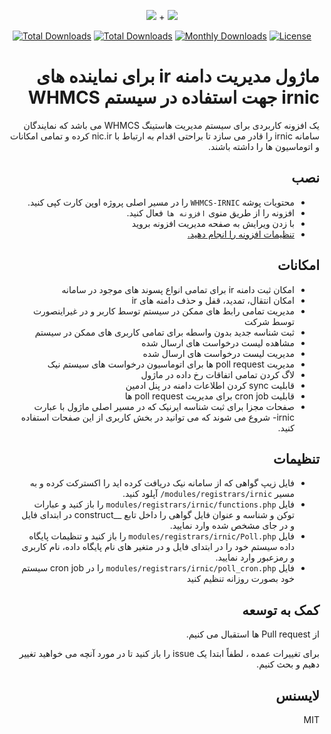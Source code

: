 <p align="center">
<img src="https://user-images.githubusercontent.com/3329008/112176051-657fac80-8c15-11eb-87c1-d48fa0942392.png" /> + 
<img src="https://user-images.githubusercontent.com/3329008/114268585-0abcc200-9a17-11eb-97f7-838c9c8c6660.png" />
</p>
<p align="center">
  <a href="https://packagist.org/packages/pejmankheyri/whmcs-irnic"><img src="https://poser.pugx.org/pejmankheyri/whmcs-irnic/v/stable" alt="Total Downloads"></a>
<a href="https://packagist.org/packages/pejmankheyri/whmcs-irnic"><img src="https://img.shields.io/packagist/dt/pejmankheyri/whmcs-irnic" alt="Total Downloads"></a>
  <a href="https://packagist.org/packages/pejmankheyri/whmcs-irnic"><img src="https://poser.pugx.org/pejmankheyri/whmcs-irnic/d/monthly" alt="Monthly Downloads"></a>
<a href="https://packagist.org/packages/pejmankheyri/whmcs-irnic"><img src="https://img.shields.io/github/license/pejmankheyri/whmcs-irnic" alt="License"></a>
</p>
<div dir="rtl">

# ماژول مدیریت دامنه ir برای نماینده های irnic جهت استفاده در سیستم WHMCS

 یک افزونه کاربردی برای سیستم مدیریت هاستینگ WHMCS می باشد که نمایندگان سامانه irnic را قادر می سازد تا براحتی اقدام به ارتباط با nic.ir کرده و تمامی امکانات و اتوماسیون ها را داشته باشند.

## نصب

* محتویات پوشه `WHMCS-IRNIC` را در مسیر اصلی پروژه اوپن کارت کپی کنید.
* افزونه را از طریق منوی `افزونه ها` فعال کنید.
* با زدن ویرایش به صفحه مدیریت افزونه بروید
* [تنظیمات افزونه را انجام دهید.](https://github.com/pejmankheyri/WHMCS-IRNIC#%D8%AA%D9%86%D8%B8%DB%8C%D9%85%D8%A7%D8%AA)

## امکانات

* امکان ثبت دامنه ir برای تمامی انواع پسوند های موجود در سامانه
* امکان انتقال، تمدید، قفل و حذف دامنه های ir
* مدیریت تمامی رابط های ممکن در سیستم توسط کاربر و در غیراینصورت توسط شرکت
* ثبت شناسه جدید بدون واسطه برای تمامی کاربری های ممکن در سیستم
* مشاهده لیست درخواست های ارسال شده
* مدیریت لیست درخواست های ارسال شده
* مدیریت poll request ها برای اتوماسیون درخواست های سیستم نیک
* لاگ کردن تمامی اتفاقات رخ داده در ماژول
* قابلیت sync کردن اطلاعات دامنه در پنل ادمین
* قابلیت cron job برای مدیریت poll request ها
* صفحات مجزا برای ثبت شناسه ایرنیک که در مسیر اصلی ماژول با عبارت irnic- شروع می شوند که می توانید در بخش کاربری از این صفحات استفاده کنید.

## تنظیمات

* فایل زیپ گواهی که از سامانه نیک دریافت کرده اید را اکسترکت کرده و به مسیر `modules/registrars/irnic/` آپلود کنید.
* فایل `modules/registrars/irnic/functions.php` را باز کنید و عبارات توکن و شناسه و عنوان فایل گواهی را داخل تابع __construct در ابتدای فایل و در جای مشخص شده وارد نمایید.
* فایل `modules/registrars/irnic/Poll.php` را باز کنید و تنظیمات پایگاه داده سیستم خود را در ابتدای فایل و در متغیر های نام پایگاه داده، نام کاربری و رمزعبور وارد نمایید.
* فایل `modules/registrars/irnic/poll_cron.php` را در cron job سیستم خود بصورت روزانه تنظیم کنید

## کمک به توسعه

از Pull request ها استقبال می کنیم.

برای تغییرات عمده ، لطفاً ابتدا یک issue را باز کنید تا در مورد آنچه می خواهید تغییر دهیم و بحث کنیم.

## لایسنس

MIT

</div>